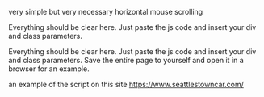 very simple but very necessary horizontal mouse scrolling 

Everything should be clear here. Just paste the js code and insert your div and class parameters.

Everything should be clear here. Just paste the js code and insert your div and class parameters.
Save the entire page to yourself and open it in a browser for an example.

an example of the script on this site https://www.seattlestowncar.com/
